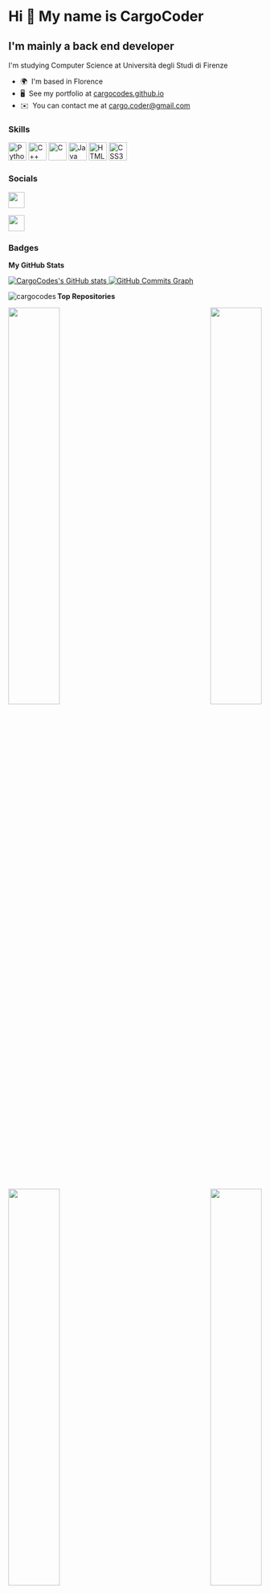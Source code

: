 Hi 👋 My name is CargoCoder
===========================

I'm mainly a back end developer
-------------------------------

I'm studying Computer Science at Università degli Studi di Firenze

*   🌍  I'm based in Florence
*   🖥️  See my portfolio at [cargocodes.github.io](http://cargocodes.github.io/)
*   ✉️  You can contact me at [cargo.coder@gmail.com](mailto:cargo.coder@gmail.com)
### Skills
<p align="left">
  <a href="https://www.python.org/" target="_blank" rel="noreferrer"><img src="https://raw.githubusercontent.com/danielcranney/readme-generator/main/public/icons/skills/python-colored.svg" width="36" height="36" alt="Python" /></a>
  <a href="https://docs.microsoft.com/en-us/cpp/?view=msvc-170" target="_blank" rel="noreferrer"><img src="https://raw.githubusercontent.com/danielcranney/readme-generator/main/public/icons/skills/cplusplus-colored.svg" width="36" height="36" alt="C++" /></a>
  <a href="https://docs.microsoft.com/en-us/cpp/?view=msvc-170" target="_blank" rel="noreferrer"><img src="https://raw.githubusercontent.com/danielcranney/readme-generator/main/public/icons/skills/c-colored.svg" width="36" height="36" alt="C" /></a>
  <a href="https://www.oracle.com/java/" target="_blank" rel="noreferrer"><img src="https://raw.githubusercontent.com/danielcranney/readme-generator/main/public/icons/skills/java-colored.svg" width="36" height="36" alt="Java" /></a>
  <a href="https://developer.mozilla.org/en-US/docs/Glossary/HTML5" target="_blank" rel="noreferrer"><img src="https://raw.githubusercontent.com/danielcranney/readme-generator/main/public/icons/skills/html5-colored.svg" width="36" height="36" alt="HTML5" /></a>
  <a href="https://www.w3.org/TR/CSS/#css" target="_blank" rel="noreferrer"><img src="https://raw.githubusercontent.com/danielcranney/readme-generator/main/public/icons/skills/css3-colored.svg" width="36" height="36" alt="CSS3" /></a>
</p>
                    
### Socials
                  
<p align="left">
                          
  <a href="https://www.github.com/CargoCodes" target="_blank" rel="noreferrer"><img src="https://raw.githubusercontent.com/danielcranney/readme-generator/main/public/icons/socials/github.svg" width="32" height="32" /></a>
                          
  <a href="http://www.instagram.com/er.fonico.sgravato" target="_blank" rel="noreferrer"><img src="https://raw.githubusercontent.com/danielcranney/readme-generator/main/public/icons/socials/instagram.svg" width="32" height="32" />
  </a>
</p>

### Badges

<b>My GitHub Stats</b>

<a href="http://www.github.com/CargoCodes">
  <img src="https://github-readme-stats.vercel.app/api?username=CargoCodes&show_icons=true&hide=stars,prs,contribs&count_private=true&title_color=0891b2&text_color=ffffff&icon_color=0891b2&bg_color=1c1917&hide_border=true&show_icons=true" alt="CargoCodes's GitHub stats" />
</a>
<a href="http://www.github.com/CargoCodes">
  <img src="https://activity-graph.herokuapp.com/graph?username=CargoCodes&bg_color=1c1917&color=ffffff&line=0891b2&point=ffffff&area_color=1c1917&area=true&hide_border=true&custom_title=GitHub%20Commits%20Graph" alt="GitHub Commits Graph" />
</a>

<p><img align="left" style="border-width: 0;" src="https://github-readme-stats.vercel.app/api/top-langs?username=cargocodes&show_icons=true&theme=dark&locale=en&layout=compact" alt="cargocodes" /></p>

<b>Top Repositories</b>
<div width="100%" align="center">
  <a href="https://github.com/CargoCodes/WbSearch" align="left"><img align="left" width="45%" src="https://github-readme-stats.vercel.app/api/pin/?username=CargoCodes&repo=WbSearch&title_color=0891b2&text_color=ffffff&icon_color=0891b2&bg_color=1c1917&hide_border=true&locale=en" /></a>
  <a href="https://github.com/CargoCodes/TerminalPyth" align="right"><img align="right" width="45%" src="https://github-readme-stats.vercel.app/api/pin/?username=CargoCodes&repo=TerminalPyth&title_color=0891b2&text_color=ffffff&icon_color=0891b2&bg_color=1c1917&hide_border=true&locale=en" /></a>
</div>

<br /><br /><br /><br /><br /><br /><br />
<div width="100%" align="center"><a href="https://github.com/CargoCodes/winux" align="left"><img align="left" width="45%" src="https://github-readme-stats.vercel.app/api/pin/?username=CargoCodes&repo=winux&title_color=0891b2&text_color=ffffff&icon_color=0891b2&bg_color=1c1917&hide_border=true&locale=en" /></a><a href="https://github.com/CargoCodes/Terminal-Tools" align="right"><img align="right" width="45%" src="https://github-readme-stats.vercel.app/api/pin/?username=CargoCodes&repo=Terminal-Tools&title_color=0891b2&text_color=ffffff&icon_color=0891b2&bg_color=1c1917&hide_border=true&locale=en" /></a></div>
